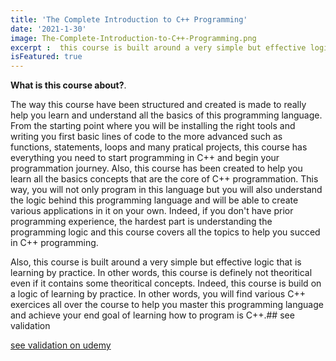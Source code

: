```yaml
---
title: 'The Complete Introduction to C++ Programming'
date: '2021-1-30'
image: The-Complete-Introduction-to-C++-Programming.png
excerpt :  this course is built around a very simple but effective logic that is learning by practice. In other words, this course is definely not theoritical even if it contains some theoritical concepts. Read more onClick image
isFeatured: true
--- 
```




**What is this course about?**.

The way this course have been structured and created is made to really help you learn and understand all the basics of this programming language. From the starting point where you will be installing the right tools and writing you first basic lines of code to the more advanced such as functions, statements, loops and many pratical projects, this course has everything you need to start programming in C++ and begin your programmation journey. Also, this course has been created to help you learn all the basics concepts that are the core of C++ programmation. This way, you will not only program in this language but you will also understand the logic behind this programming language and will be able to create various applications in it on your own. Indeed, if you don't have prior programming experience, the hardest part is understanding the programming logic and this course covers all the topics to help you succed in C++ programming.

Also, this course is built around a very simple but effective logic that is learning by practice. In other words, this course is definely not theoritical even if it contains some theoritical concepts. Indeed, this course is build on a logic of learning by practice. In other words, you will find various C++ exercices all over the course to help you master this programming language and achieve your end goal of learning how to program is C++.## see validation

[see validation on udemy](https://www.udemy.com/certificate/UC-c6ebb285-39d6-4f8f-b554-fa5f7cb49a9b/)
